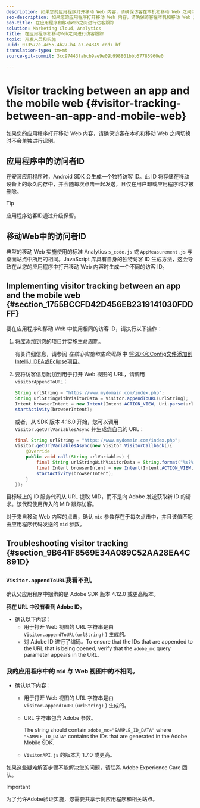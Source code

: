```yaml
---
description: 如果您的应用程序打开移动 Web 内容，请确保访客在本机和移动 Web 之间切换时不会单独进行识别。
seo-description: 如果您的应用程序打开移动 Web 内容，请确保访客在本机和移动 Web 之间切换时不会单独进行识别。
seo-title: 在应用程序和移动Web之间进行访客跟踪
solution: Marketing Cloud，Analytics
title: 在应用程序和移动Web之间进行访客跟踪
topic: 开发人员和实施
uuid: 073572e-4c55-4b27-b4 a7-e4349 cdd7 bf
translation-type: tm+mt
source-git-commit: 3cc97443fabcb9ae9e09b998801bbb57785960e0

---
```



# Visitor tracking between an app and the mobile web {#visitor-tracking-between-an-app-and-mobile-web}

如果您的应用程序打开移动 Web 内容，请确保访客在本机和移动 Web 之间切换时不会单独进行识别。

## 应用程序中的访问者ID

在安装应用程序时，Android SDK 会生成一个独特访客 ID。此 ID 将存储在移动设备上的永久内存中，并会随每次点击一起发送，且仅在用户卸载应用程序时才被删除。

>[!TIP]
>
>应用程序访客ID通过升级保留。

## 移动Web中的访问者ID

典型的移动 Web 实施使用的标准 Analytics `s_code.js` 或 `AppMeasurement.js` 与桌面站点中所用的相同。JavaScript 库具有自身的独特访客 ID 生成方法，这会导致在从您的应用程序中打开移动 Web 内容时生成一个不同的访客 ID。

## Implementing visitor tracking between an app and the mobile web {#section_1755BCCFD42D456EB2319141030FDDFF}

要在应用程序和移动 Web 中使用相同的访客 ID，请执行以下操作：

1. 将库添加到您的项目并实施生命周期。

   有关详细信息，请参阅 *在核心实施和生命周期* 中 [将SDK和Config文件添加到IntelliJ IDEA或Eclipse项目](/help/android/getting-started/dev-qs.md)。

1. 要将访客信息附加到用于打开 Web 视图的 URL，请调用 `visitorAppendToURL`：

   ```java
   String urlString = "https://www.mydomain.com/index.php"; 
   String urlStringWithVisitorData = Visitor.appendToURL(urlString); 
   Intent browserIntent = new Intent(Intent.ACTION_VIEW, Uri.parse(urlStringWithVisitorData)); 
   startActivity(browserIntent);
   ```

   或者，从 SDK 版本 4.16.0 开始，您可以调用 `Visitor.getUrlVariablesAsync` 并生成您自己的 URL：

   ```java
   final String urlString = "https://www.mydomain.com/index.php"; 
   Visitor.getUrlVariablesAsync(new Visitor.VisitorCallback(){ 
       @Override 
       public void call(String urlVariables) { 
           final String urlStringWithVisitorData = String.format("%s?%s", urlString, urlVariables); 
           final Intent browserIntent = new Intent(Intent.ACTION_VIEW, Uri.parse(urlStringWithVisitorData)); 
           startActivity(browserIntent); 
       } 
   });
   ```

目标域上的 ID 服务代码从 URL 提取 MID，而不是向 Adobe 发送获取新 ID 的请求。该代码使用传入的 MID 跟踪访客。

对于来自移动 Web 内容的点击，确认 `mid` 参数存在于每次点击中，并且该值匹配由应用程序代码发送的 `mid` 参数。

## Troubleshooting visitor tracking {#section_9B641F8569E34A089C52AA28EA4C891D}

### `Visitor.appendToURL`我看不到。

确认父应用程序中捆绑的是 Adobe SDK 版本 4.12.0 或更高版本。

**我在 URL 中没有看到 Adobe ID。**

* 确认以下内容：
   * 用于打开 Web 视图的 URL 字符串是由 `Visitor.appendToURL(urlString)` ) 生成的。
   * 对 Adobe ID 进行了编码。To ensure that the IDs that are appended to the URL that is being opened, verify that the `adobe_mc` query parameter appears in the URL.

### 我的应用程序中的 `mid` 与 Web 视图中的不相同。

* 确认以下内容：

   * 用于打开 Web 视图的 URL 字符串是由 `Visitor.appendToURL(urlString)` ) 生成的。
   * URL 字符串包含 Adobe 参数。

      The string should contain `adobe_mc="SAMPLE_ID_DATA"` where `"SAMPLE_ID_DATA"` contains the IDs that are generated in the Adobe Mobile SDK.
   * `VisitorAPI.js` 的版本为 1.7.0 或更高。

如果这些疑难解答步骤不能解决您的问题，请联系 Adobe Experience Care 团队。

>[!IMPORTANT]
>
>为了允许Adobe验证实施，您需要共享示例应用程序和相关站点。

